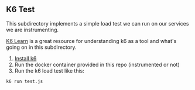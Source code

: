 ## K6 Test

This subdirectory implements a simple load test we can run on our services
we are instrumenting.

[K6 Learn](https://github.com/grafana/k6-learn) is a great resource for
understanding k6 as a tool and what's going on in this subdirectory.

1. [Install k6](https://k6.io/docs/get-started/installation/)
2. Run the docker container provided in this repo (instrumented or not)
3. Run the k6 load test like this:

```
k6 run test.js
```
